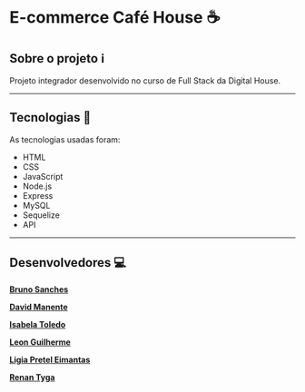 # E-commerce Café House :coffee:

## Sobre o projeto :information_source:

Projeto integrador desenvolvido no curso de Full Stack da Digital House.

---

## Tecnologias :wrench:

As tecnologias usadas foram:

- HTML
- CSS
- JavaScript
- Node.js
- Express
- MySQL
- Sequelize
- API

---

## Desenvolvedores 💻

[**Bruno Sanches**](https://github.com/BrunoSan1991)
>
[**David Manente**](https://github.com/davidsmanente)
>
[**Isabela Toledo**](https://github.com/isabellactac)
>
[**Leon Guilherme**](https://github.com/Leon0887-dev)
>
[**Ligia Pretel Eimantas**](https://github.com/ligiapretel)
>
[**Renan Tyga**](https://github.com/RenanTyga)